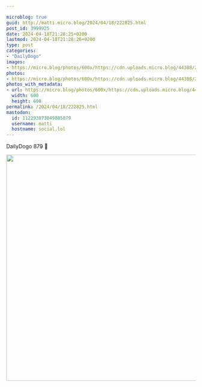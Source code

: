 ```yaml
---

microblog: true
guid: http://matti.micro.blog/2024/04/18/222825.html
post_id: 3999925
date: 2024-04-18T21:28:25+0200
lastmod: 2024-04-18T21:28:26+0200
type: post
categories:
- "DailyDogo"
images:
- https://micro.blog/photos/600x/https://cdn.uploads.micro.blog/44388/2024/48f2c90026784522b577bd06a2c24c70.jpg
photos:
- https://micro.blog/photos/600x/https://cdn.uploads.micro.blog/44388/2024/48f2c90026784522b577bd06a2c24c70.jpg
photos_with_metadata:
- url: https://micro.blog/photos/600x/https://cdn.uploads.micro.blog/44388/2024/48f2c90026784522b577bd06a2c24c70.jpg
  width: 600
  height: 600
permalink: /2024/04/18/222825.html
mastodon:
  id: 112293873049885879
  username: matti
  hostname: social.lol
---
```

DailyDogo 879 🐶

<img src="https://micro.blog/photos/600x/https://blog.martin-haehnel.de/uploads/2024/48f2c90026784522b577bd06a2c24c70.jpg" width="600" height="600" alt="" />
